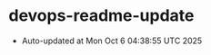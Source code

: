# devops-readme-update
<!--START_SECTION:activity-->
- Auto-updated at Mon Oct  6 04:38:55 UTC 2025
<!--END_SECTION:activity-->
